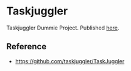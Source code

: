# Taskjuggler

Taskjuggler Dummie Project. Published [here](https://akafael.github.io/taskjuggler-sandbox/).

## Reference

 * https://github.com/taskjuggler/TaskJuggler
